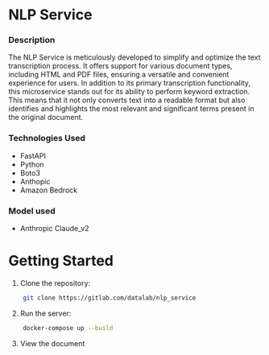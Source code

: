 # NLP Service

### Description

The NLP Service is meticulously developed to simplify and optimize the text transcription process. It offers support for various document types, including HTML and PDF files, ensuring a versatile and convenient experience for users. In addition to its primary transcription functionality, this microservice stands out for its ability to perform keyword extraction. This means that it not only converts text into a readable format but also identifies and highlights the most relevant and significant terms present in the original document.

### Technologies Used

- FastAPI
- Python
- Boto3
- Anthopic
- Amazon Bedrock

### Model used

- Anthropic Claude_v2

# Getting Started

1. Clone the repository:

```bash
    git clone https://gitlab.com/datalab/nlp_service
```

2. Run the server:

```bash
    docker-compose up --build
```

3. View the document
